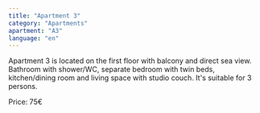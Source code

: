```yaml
---
title: "Apartment 3"
category: "Apartments"
apartment: "A3"
language: "en"
---
```


Apartment 3 is located on the first floor with balcony and direct sea view. Bathroom with shower/WC, separate bedroom with twin beds, kitchen/dining room and living space with studio couch. It's suitable for 3 persons.

Price: 75€
